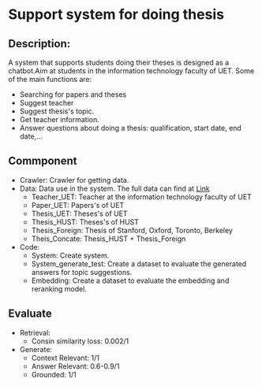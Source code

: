 # Support system for doing thesis
## Description:
A system that supports students doing their theses is designed as a chatbot.Aim at students in the information technology faculty of UET. Some of the main functions are:
- Searching for papers and theses
- Suggest teacher
- Suggest thesis's topic.
- Get teacher information.
- Answer questions about doing a thesis: qualification, start date, end date,...
## Commponent
- Crawler: Crawler for getting data.
- Data: Data use in the system. The full data can find at [Link](https://huggingface.co/datasets/VictorJuiz/thesis)
  - Teacher_UET: Teacher at the information technology faculty of UET
  - Paper_UET: Papers's of UET
  - Thesis_UET: Theses's of UET
  - Thesis_HUST: Theses's of HUST
  - Thesis_Foreign: Thesis of Stanford, Oxford, Toronto, Berkeley
  - Theis_Concate: Thesis_HUST + Thesis_Foreign
- Code:
  - System: Create system.
  - System_generate_test: Create a dataset to evaluate the generated answers for topic suggestions.
  - Embedding: Create a dataset to evaluate the embedding and reranking model.
## Evaluate
- Retrieval:
  - Consin similarity loss: 0.002/1
- Generate:
  - Context Relevant: 1/1
  - Answer Relevant: 0.6-0.9/1
  - Grounded: 1/1
